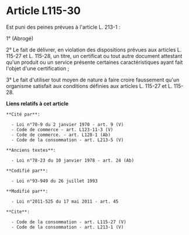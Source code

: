 # Article L115-30

Est puni des peines prévues à l'article L. 213-1 : 

1° (Abrogé) 

2° Le fait de délivrer, en violation des dispositions prévues aux articles L. 115-27 et L. 115-28, un titre, un certificat ou
tout autre document attestant qu'un produit ou un service présente certaines caractéristiques ayant fait l'objet d'une
certification ; 

3° Le fait d'utiliser tout moyen de nature à faire croire faussement qu'un organisme satisfait aux conditions définies aux
articles L. 115-27 et L. 115-28.

**Liens relatifs à cet article**

	**Cité par**:

	  - Loi n°70-9 du 2 janvier 1970 - art. 9 (V)
	  - Code de commerce - art. L123-11-3 (V)
	  - Code de commerce. - art. L128-1 (Ab)
	  - Code de la consommation - art. L213-5 (V)

	**Anciens textes**:

	  - Loi n°78-23 du 10 janvier 1978 - art. 24 (Ab)

	**Codifié par**:

	  - Loi n°93-949 du 26 juillet 1993

	**Modifié par**:

	  - Loi n°2011-525 du 17 mai 2011 - art. 45

	**Cite**:

	  - Code de la consommation - art. L115-27 (V)
	  - Code de la consommation - art. L213-1 (V)
